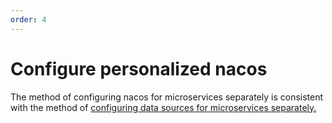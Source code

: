 ```yaml
---
order: 4
---
```


# Configure personalized nacos

The method of configuring nacos for microservices separately is consistent with the method of [configuring data sources for microservices separately.](datasource.html)
